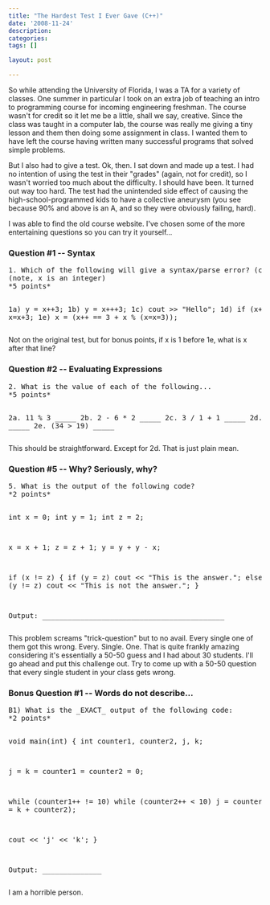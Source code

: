 ```yaml
---
title: "The Hardest Test I Ever Gave (C++)"
date: '2008-11-24'
description:
categories:
tags: []

layout: post

---
```

So while attending the University of Florida, I was a TA for a variety of classes. One summer in particular I took on an extra job of teaching an intro to programming course for incoming engineering freshman. The course wasn't for credit so it let me be a little, shall we say, creative. Since the class was taught in a computer lab, the course was really me giving a tiny lesson and them then doing some assignment in class. I wanted them to have left the course having written many successful programs that solved simple problems.

But I also had to give a test. Ok, then. I sat down and made up a test. I had no intention of using the test in their "grades" (again, not for credit), so I wasn't worried too much about the difficulty. I should have been. It turned out way too hard. The test had the unintended side effect of causing the high-school-programmed kids to have a collective aneurysm (you see because 90% and above is an A, and so they were obviously failing, hard).

I was able to find the old course website. I've chosen some of the more entertaining questions so you can try it yourself...
<h3>Question #1 -- Syntax</h3>
<pre>1. Which of the following will give a syntax/parse error? (circle all that apply)
(note, x is an integer)
*5 points*

1a) y = x++3;
1b) y = x+++3;
1c) cout &gt;&gt; "Hello";
1d) if (x+3) x=x+3;
1e) x = (x++ == 3 + x % (x=x=3));</pre>
Not on the original test, but for bonus points, if x is 1 before 1e, what is x after that line?
<h3>Question #2 -- Evaluating Expressions</h3>
<pre>2. What is the value of each of the following...
*5 points*

   2a.	11 % 3		_____
   2b.	2 - 6 * 2	_____
   2c.	3 / 1 + 1	_____
   2d.	5//3		_____
   2e.	(34 &gt; 19)	_____</pre>
This should be straightforward. Except for 2d. That is just plain mean.
<h3>Question #5 -- Why? Seriously, why?</h3>
<pre>5. What is the output of the following code?
*2 points*

int x = 0;
int y = 1;
int z = 2;

x = x + 1;
z = z + 1;
y = y + y - x;

if (x != z)
  {
  if (y = z)
     cout &lt;&lt; "This is the answer.";
  else if (y != z)
     cout &lt;&lt; "This is not the answer.";
  }

Output: ___________________________________________</pre>
This problem screams "trick-question" but to no avail. Every single one of them got this wrong. Every. Single. One. That is quite frankly amazing considering it's essentially a 50-50 guess and I had about 30 students. I'll go ahead and put this challenge out. Try to come up with a 50-50 question that every single student in your class gets wrong.
<h3>Bonus Question #1 -- Words do not describe...</h3>
<pre>B1) What is the _EXACT_ output of the following code:
*2 points*

void main(int)
{
int counter1, counter2, j, k;

j = k = counter1 = counter2 = 0;

while (counter1++ != 10)
   while (counter2++ &lt; 10)
	j = counter1 + (k = k + counter2);

cout &lt;&lt; 'j' &lt;&lt; 'k';
}

Output: ______________</pre>
I am a horrible person.